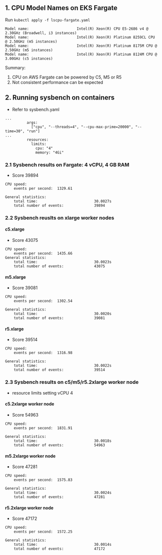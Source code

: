 ## 1. CPU Model Names on EKS Fargate 

Run `kubectl apply -f lscpu-fargate.yaml`

```
Model name:                      Intel(R) Xeon(R) CPU E5-2686 v4 @ 2.30GHz (Broadwell, i3 instances)
Model name:                      Intel(R) Xeon(R) Platinum 8259CL CPU @ 2.50GHz (m5 instances)
Model name:                      Intel(R) Xeon(R) Platinum 8175M CPU @ 2.50GHz (m5 instances)
Model name:                      Intel(R) Xeon(R) Platinum 8124M CPU @ 3.00GHz (c5 instances)
```

Summary: 
1. CPU on AWS Fargate can be powered by C5, M5 or R5
2. Not consistent performance can be expected  

## 2. Running sysbench on containers

- Refer to sysbench.yaml 
```
...
          args:
            ["cpu", "--threads=4", "--cpu-max-prime=20000", "--time=30", "run"]
...
          resources:
            limits:
              cpu: "4"
              memory: "4Gi"
```


### 2.1 Sysbench results on Fargate: 4 vCPU, 4 GB RAM 

- Score 39894
```
CPU speed:
    events per second:  1329.61

General statistics:
    total time:                          30.0027s
    total number of events:              39894
```

### 2.2 Sysbench reuslts on xlarge worker nodes

#### c5.xlarge
- Score 43075
```
CPU speed:
    events per second:  1435.66
General statistics:
    total time:                          30.0023s
    total number of events:              43075
```
#### m5.xlarge
- Score 39081
```
CPU speed:
    events per second:  1302.54

General statistics:
    total time:                          30.0020s
    total number of events:              39081
```
#### r5.xlarge
- Score 39514
```
CPU speed:
    events per second:  1316.98

General statistics:
    total time:                          30.0022s
    total number of events:              39514
```
### 2.3 Sysbench results on c5/m5/r5.2xlarge worker node 

- resource limits setting vCPU 4

#### c5.2xlarge worker node
- Score 54963
```
CPU speed:
    events per second:  1831.91

General statistics:
    total time:                          30.0018s
    total number of events:              54963
```
#### m5.2xlarge worker node
- Score 47281
```
CPU speed:
    events per second:  1575.83

General statistics:
    total time:                          30.0024s
    total number of events:              47281
```

#### r5.2xlarge worker node 
- Score 47172
```
CPU speed:
    events per second:  1572.25

General statistics:
    total time:                          30.0014s
    total number of events:              47172
```

